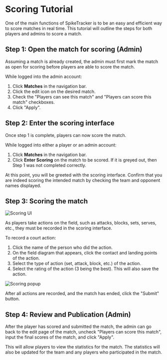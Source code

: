 # Scoring Tutorial

One of the main functions of SpikeTracker is to be an easy and efficient way to
score matches in real time. This tutorial will outline the steps for both
players and admins to score a match.

## Step 1: Open the match for scoring (Admin)

Assuming a match is already created, the admin must first mark the match as open
for scoring before players are able to score the match.

While logged into the admin account:

1. Click **Matches** in the navigation bar.
2. Click the edit icon on the desired match.
3. Check the "Players can see this match" and "Players can score this match"
   checkboxes.
4. Click "Apply".

## Step 2: Enter the scoring interface

Once step 1 is complete, players can now score the match.

While logged into either a player or an admin account:

1. Click **Matches** in the navigation bar.
2. Click **Enter Scoring** on the match to be scored. If it is greyed out, then
   Step 1 was not completed correctly.

At this point, you will be greeted with the scoring interface. Confirm that you
are indeed scoring the intended match by checking the team and opponent names
displayed.

## Step 3: Scoring the match

![Scoring UI](/help/scoring-interface.png)

As players take actions on the field, such as attacks, blocks, sets, serves,
etc., they must be recorded in the scoring interface.

To record a court action:

1. Click the name of the person who did the action.
2. On the field diagram that appears, click the contact and landing points of
   the action.
3. Select the type of action (set, attack, block, etc.) of the action.
4. Select the rating of the action (3 being the best). This will also save the
   action.

![Scoring popup](/help/scoring-popup.png)

After all actions are recorded, and the match has ended, click the "Submit"
button.

## Step 4: Review and Publication (Admin)

After the player has scored and submitted the match, the admin can go back to
the edit page of the match, uncheck "Players can score this match", input the
final scores of the match, and click "Apply".

This will allow players to view the statistics for the match. The statistics
will also be updated for the team and any players who participated in the match.
